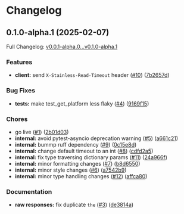# Changelog

## 0.1.0-alpha.1 (2025-02-07)

Full Changelog: [v0.0.1-alpha.0...v0.1.0-alpha.1](https://github.com/andakia/andakia-python/compare/v0.0.1-alpha.0...v0.1.0-alpha.1)

### Features

* **client:** send `X-Stainless-Read-Timeout` header ([#10](https://github.com/andakia/andakia-python/issues/10)) ([7b2657d](https://github.com/andakia/andakia-python/commit/7b2657dd53241f66fd8da66be8f39054117f17fb))


### Bug Fixes

* **tests:** make test_get_platform less flaky ([#4](https://github.com/andakia/andakia-python/issues/4)) ([9169f15](https://github.com/andakia/andakia-python/commit/9169f157bc296ffd54c18ca890b91ed50cfdcc6a))


### Chores

* go live ([#1](https://github.com/andakia/andakia-python/issues/1)) ([2b01d03](https://github.com/andakia/andakia-python/commit/2b01d0304584a3c080855bd02521310b95094922))
* **internal:** avoid pytest-asyncio deprecation warning ([#5](https://github.com/andakia/andakia-python/issues/5)) ([a661c21](https://github.com/andakia/andakia-python/commit/a661c21b72529b8c454df32bf9484ea22bbc9a77))
* **internal:** bummp ruff dependency ([#9](https://github.com/andakia/andakia-python/issues/9)) ([0c15e8d](https://github.com/andakia/andakia-python/commit/0c15e8d2fd1f53c056fbf51ef94264e1fa0c8e37))
* **internal:** change default timeout to an int ([#8](https://github.com/andakia/andakia-python/issues/8)) ([cdfd2a5](https://github.com/andakia/andakia-python/commit/cdfd2a5f9d9066c4398930d532f280c2325943c0))
* **internal:** fix type traversing dictionary params ([#11](https://github.com/andakia/andakia-python/issues/11)) ([24a966f](https://github.com/andakia/andakia-python/commit/24a966f0913973bc07fb1f2604412bb4c15a29ad))
* **internal:** minor formatting changes ([#7](https://github.com/andakia/andakia-python/issues/7)) ([b8d6550](https://github.com/andakia/andakia-python/commit/b8d65504fa6b8c6b57446f75f4af5fc8d1f42741))
* **internal:** minor style changes ([#6](https://github.com/andakia/andakia-python/issues/6)) ([a7542b9](https://github.com/andakia/andakia-python/commit/a7542b95e23f42f46f45ce1c726b0c4e374dbdfb))
* **internal:** minor type handling changes ([#12](https://github.com/andakia/andakia-python/issues/12)) ([affca80](https://github.com/andakia/andakia-python/commit/affca809e2cb8bd041c23268bb184878a122f100))


### Documentation

* **raw responses:** fix duplicate `the` ([#3](https://github.com/andakia/andakia-python/issues/3)) ([de3814a](https://github.com/andakia/andakia-python/commit/de3814af1461999ccdf9ad63727d4e480a163f8c))
